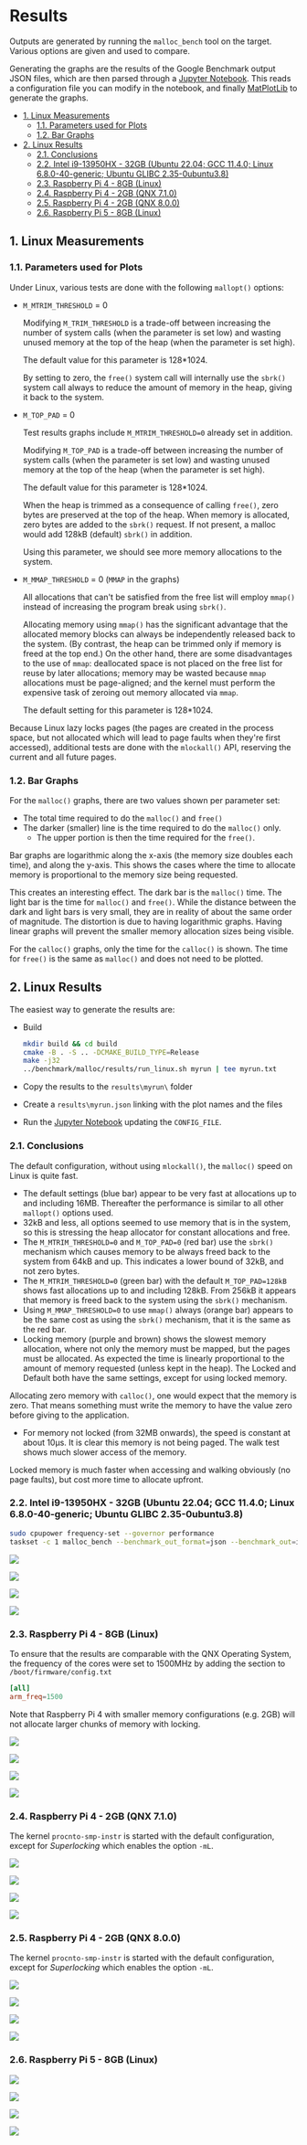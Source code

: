 # Results <!-- omit in toc -->

Outputs are generated by running the `malloc_bench` tool on the target. Various
options are given and used to compare.

Generating the graphs are the results of the Google Benchmark output JSON files,
which are then parsed through a [Jupyter Notebook](./analyse.ipynb). This reads
a configuration file you can modify in the notebook, and finally
[MatPlotLib](https://matplotlib.org/) to generate the graphs.

- [1. Linux Measurements](#1-linux-measurements)
  - [1.1. Parameters used for Plots](#11-parameters-used-for-plots)
  - [1.2. Bar Graphs](#12-bar-graphs)
- [2. Linux Results](#2-linux-results)
  - [2.1. Conclusions](#21-conclusions)
  - [2.2. Intel i9-13950HX - 32GB (Ubuntu 22.04; GCC 11.4.0; Linux 6.8.0-40-generic; Ubuntu GLIBC 2.35-0ubuntu3.8)](#22-intel-i9-13950hx---32gb-ubuntu-2204-gcc-1140-linux-680-40-generic-ubuntu-glibc-235-0ubuntu38)
  - [2.3. Raspberry Pi 4 - 8GB (Linux)](#23-raspberry-pi-4---8gb-linux)
  - [2.4. Raspberry Pi 4 - 2GB (QNX 7.1.0)](#24-raspberry-pi-4---2gb-qnx-710)
  - [2.5. Raspberry Pi 4 - 2GB (QNX 8.0.0)](#25-raspberry-pi-4---2gb-qnx-800)
  - [2.6. Raspberry Pi 5 - 8GB (Linux)](#26-raspberry-pi-5---8gb-linux)

## 1. Linux Measurements

### 1.1. Parameters used for Plots

Under Linux, various tests are done with the following `mallopt()` options:

- `M_MTRIM_THRESHOLD` = 0

  Modifying `M_TRIM_THRESHOLD` is a trade-off between increasing the number of
  system calls (when the parameter is set low) and wasting unused memory at the
  top of the heap (when the parameter is set high).

  The default value for this parameter is 128*1024.

  By setting to zero, the `free()` system call will internally use the `sbrk()`
  system call always to reduce the amount of memory in the heap, giving it back
  to the system.

- `M_TOP_PAD` = 0

  Test results graphs include `M_MTRIM_THRESHOLD=0` already set in addition.

  Modifying `M_TOP_PAD` is a trade-off between increasing the number of system
  calls (when the parameter is set low) and wasting unused memory at the top of
  the heap (when the parameter is set high).

  The default value for this parameter is 128*1024.

  When the heap is trimmed as a consequence of calling `free()`, zero bytes are
  preserved at the top of the heap. When memory is allocated, zero bytes are
  added to the `sbrk()` request. If not present, a malloc would add 128kB
  (default) `sbrk()` in addition.

  Using this parameter, we should see more memory allocations to the system.

- `M_MMAP_THRESHOLD` = 0 (`MMAP` in the graphs)

  All allocations that can't be satisfied from the free list will employ
  `mmap()` instead of increasing the program break using `sbrk()`.

  Allocating memory using `mmap()` has the significant advantage that the
  allocated memory blocks can always be independently released back to the
  system. (By contrast, the heap can be trimmed only if memory is freed at the
  top end.)  On the other hand, there are some disadvantages to the use of
  `mmap`: deallocated space is not placed on the free list for reuse by later
  allocations; memory may be wasted because `mmap` allocations must be
  page-aligned; and the kernel must perform the expensive task of zeroing out
  memory allocated via `mmap`.

  The default setting for this parameter is 128*1024.

Because Linux lazy locks pages (the pages are created in the process space, but
not allocated which will lead to page faults when they're first accessed),
additional tests are done with the `mlockall()` API, reserving the current and
all future pages.

### 1.2. Bar Graphs

For the `malloc()` graphs, there are two values shown per parameter set:

- The total time required to do the `malloc()` and `free()`
- The darker (smaller) line is the time required to do the `malloc()` only.
  - The upper portion is then the time required for the `free()`.

Bar graphs are logarithmic along the x-axis (the memory size doubles each time),
and along the y-axis. This shows the cases where the time to allocate memory is
proportional to the memory size being requested.

This creates an interesting effect. The dark bar is the `malloc()` time. The
light bar is the time for `malloc()` and `free()`. While the distance between
the dark and light bars is very small, they are in reality of about the same
order of magnitude. The distortion is due to having logarithmic graphs. Having
linear graphs will prevent the smaller memory allocation sizes being visible.

For the `calloc()` graphs, only the time for the `calloc()` is shown. The time
for `free()` is the same as `malloc()` and does not need to be plotted.

## 2. Linux Results

The easiest way to generate the results are:

- Build

  ```sh
  mkdir build && cd build
  cmake -B . -S .. -DCMAKE_BUILD_TYPE=Release
  make -j32
  ../benchmark/malloc/results/run_linux.sh myrun | tee myrun.txt
  ```

- Copy the results to the `results\myrun\` folder
- Create a `results\myrun.json` linking with the plot names and the files
- Run the [Jupyter Notebook](./analyse.ipynb) updating the `CONFIG_FILE`.

### 2.1. Conclusions

The default configuration, without using `mlockall()`, the `malloc()` speed on
Linux is quite fast.

- The default settings (blue bar) appear to be very fast at allocations up to
  and including 16MB. Thereafter the performance is similar to all other
  `mallopt()` options used.
- 32kB and less, all options seemed to use memory that is in the system, so this
  is stressing the heap allocator for constant allocations and free.
- The `M_MTRIM_THRESHOLD=0` and `M_TOP_PAD=0` (red bar) use the `sbrk()`
  mechanism which causes memory to be always freed back to the system from 64kB
  and up. This indicates a lower bound of 32kB, and not zero bytes.
- The `M_MTRIM_THRESHOLD=0` (green bar) with the default `M_TOP_PAD=128kB` shows
  fast allocations up to and including 128kB. From 256kB it appears that memory
  is freed back to the system using the `sbrk()` mechanism.
- Using `M_MMAP_THRESHOLD=0` to use `mmap()` always (orange bar) appears to be
  the same cost as using the `sbrk()` mechanism, that it is the same as the red
  bar.
- Locking memory (purple and brown) shows the slowest memory allocation, where
  not only the memory must be mapped, but the pages must be allocated. As
  expected the time is linearly proportional to the amount of memory requested
  (unless kept in the heap). The Locked and Default both have the same settings,
  except for using locked memory.

Allocating zero memory with `calloc()`, one would expect that the memory is
zero. That means something must write the memory to have the value zero before
giving to the application.

- For memory not locked (from 32MB onwards), the speed is constant at about
  10µs. It is clear this memory is not being paged. The walk test shows much
  slower access of the memory.

Locked memory is much faster when accessing and walking obviously (no page
faults), but cost more time to allocate upfront.

### 2.2. Intel i9-13950HX - 32GB (Ubuntu 22.04; GCC 11.4.0; Linux 6.8.0-40-generic; Ubuntu GLIBC 2.35-0ubuntu3.8)

```sh
sudo cpupower frequency-set --governor performance
taskset -c 1 malloc_bench --benchmark_out_format=json --benchmark_out=i9-13950hx_XXXX.json
```

![](./i9-13950hx_Linux/malloc.png)

![](./i9-13950hx_Linux/calloc.png)

![](./i9-13950hx_Linux/mallocwalk.png)

![](./i9-13950hx_Linux/memsetwalk.png)

### 2.3. Raspberry Pi 4 - 8GB (Linux)

To ensure that the results are comparable with the QNX Operating System, the
frequency of the cores were set to 1500MHz by adding the section to
`/boot/firmware/config.txt`

```toml
[all]
arm_freq=1500
```

Note that Raspberry Pi 4 with smaller memory configurations (e.g. 2GB) will not
allocate larger chunks of memory with locking.

![](./rpi4_linux/malloc.png)

![](./rpi4_linux/calloc.png)

![](./rpi4_linux/mallocwalk.png)

![](./rpi4_linux/memsetwalk.png)

### 2.4. Raspberry Pi 4 - 2GB (QNX 7.1.0)

The kernel `procnto-smp-instr` is started with the default configuration, except
for *Superlocking* which enables the option `-mL`.

![](./rpi4_qnx710/malloc.png)

![](./rpi4_qnx710/calloc.png)

![](./rpi4_qnx710/mallocwalk.png)

![](./rpi4_qnx710/memsetwalk.png)

### 2.5. Raspberry Pi 4 - 2GB (QNX 8.0.0)

The kernel `procnto-smp-instr` is started with the default configuration, except
for *Superlocking* which enables the option `-mL`.

![](./rpi4_qnx800/malloc.png)

![](./rpi4_qnx800/calloc.png)

![](./rpi4_qnx800/mallocwalk.png)

![](./rpi4_qnx800/memsetwalk.png)

### 2.6. Raspberry Pi 5 - 8GB (Linux)

![](./rpi5_linux/malloc.png)

![](./rpi5_linux/calloc.png)

![](./rpi5_linux/mallocwalk.png)

![](./rpi5_linux/memsetwalk.png)
